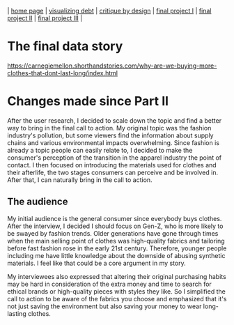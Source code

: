| [home page](https://cmustudent.github.io/tswd-portfolio-templates/) | [visualizing debt](visualizing-government-debt) | [critique by design](critique-by-design) | [final project I](final-project-part-one) | [final project II](final-project-part-two) | [final project III](final-project-part-three) |

# The final data story

https://carnegiemellon.shorthandstories.com/why-are-we-buying-more-clothes-that-dont-last-long/index.html


# Changes made since Part II
After the user research, I decided to scale down the topic and find a better way to bring in the final call to action. My original topic was the fashion industry's pollution, but some viewers find the information about supply chains and various environmental impacts overwhelming. Since fashion is already a topic people can easily relate to, I decided to make the consumer's perception of the transition in the apparel industry the point of contact. I then focused on introducing the materials used for clothes and their afterlife, the two stages consumers can perceive and be involved in. After that, I can naturally bring in the call to action.

## The audience
My initial audience is the general consumer since everybody buys clothes. After the interview, I decided I should focus on Gen-Z, who is more likely to be swayed by fashion trends. Older generations have gone through times when the main selling point of clothes was high-quality fabrics and tailoring before fast fashion rose in the early 21st century. Therefore, younger people including me have little knowledge about the downside of abusing synthetic materials. I feel like that could be a core argument in my story.

My interviewees also expressed that altering their original purchasing habits may be hard in consideration of the extra money and time to search for ethical brands or high-quality pieces with styles they like. So I simplified the call to action to be aware of the fabrics you choose and emphasized that it's not just saving the environment but also saving your money to wear long-lasting clothes.
